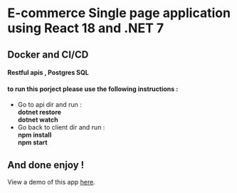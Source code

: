 # E-commerce Single page application using React 18 and .NET 7 

## Docker and CI/CD 
#### Restful apis , Postgres SQL 

#### to run this porject please use the following instructions : 

   - Go to api dir and run :  <br />
      **dotnet restore**  <br />
      **dotnet watch**
   - Go back to client dir and run : <br />
   **npm install** <br />
   **npm start**
## And done enjoy !
 
View a demo of this app [here](https://restore.fly.dev).  

